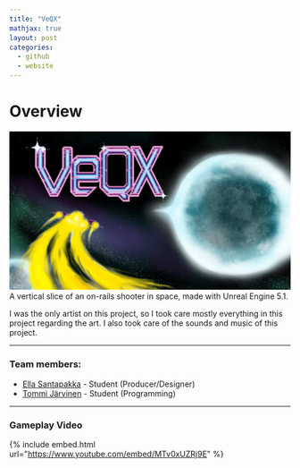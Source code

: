 ```yaml
---
title: "VeQX"
mathjax: true
layout: post
categories:
  - github
  - website
---
```




# Overview
![](/assets/VEQX.png)
A vertical slice of an on-rails shooter in space, made with Unreal Engine 5.1.

I was the only artist on this project, so I took care mostly everything in this project regarding the art. I also took care of the sounds and music of this project.

---

### Team members:
 - [Ella Santapakka](https://ssmiljass.github.io/) - Student (Producer/Designer)
 - [Tommi Järvinen](https://prolence.github.io/) - Student (Programming)
   
---

### Gameplay Video

{% include embed.html url="https://www.youtube.com/embed/MTv0xUZRj9E" %}
